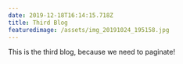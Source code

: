 ```yaml
---
date: 2019-12-18T16:14:15.718Z
title: Third Blog
featuredimage: /assets/img_20191024_195158.jpg
---
```

This is the third blog, because we need to paginate!
